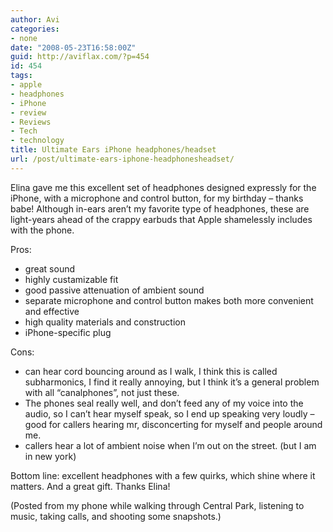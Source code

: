 ```yaml
---
author: Avi
categories:
- none
date: "2008-05-23T16:58:00Z"
guid: http://aviflax.com/?p=454
id: 454
tags:
- apple
- headphones
- iPhone
- review
- Reviews
- Tech
- technology
title: Ultimate Ears iPhone headphones/headset
url: /post/ultimate-ears-iphone-headphonesheadset/
---
```

Elina gave me this excellent set of headphones designed expressly for the iPhone, with a microphone and control button, for my birthday &#8211; thanks babe! Although in-ears aren&#8217;t my favorite type of headphones, these are light-years ahead of the crappy earbuds that Apple shamelessly includes with the phone.

Pros:

  * great sound
  * highly custamizable fit
  * good passive attenuation of ambient sound
  * separate microphone and control button makes both more convenient and effective
  * high quality materials and construction
  * iPhone-specific plug

Cons: 

  * can hear cord bouncing around as I walk, I think this is called subharmonics, I find it really annoying, but I think it&#8217;s a general problem with all &#8220;canalphones&#8221;, not just these.
  * The phones seal really well, and don&#8217;t feed any of my voice into the audio, so I can&#8217;t hear myself speak, so I end up speaking very loudly &#8211; good for callers hearing mr, disconcerting for myself and people around me.
  * callers hear a lot of ambient noise when I&#8217;m out on the street. (but I am in new york)

Bottom line: excellent headphones with a few quirks, which shine where it matters. And a great gift. Thanks Elina!

(Posted from my phone while walking through Central Park, listening to music, taking calls, and shooting some snapshots.)